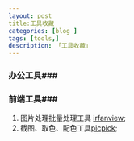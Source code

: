 ```yaml
---
layout: post
title:工具收藏
categories: [blog ]
tags: [tools,]
description: 「工具收藏」
---
```




### 办公工具###

### 前端工具###

1. 图片处理批量处理工具	 [irfanview]({http://www.irfanview.com/);
2. 截图、取色、配色工具[picpick](http://ngwin.com/picpick/download);


